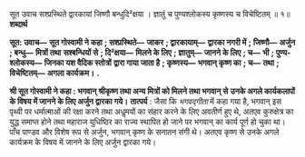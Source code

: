 सूत उवाच सश्प्रस्थिते द्वारकायां जिष्णौ बन्धुदि²क्षया । ज्ञातुं च पुण्यश्लोकस्य कृष्णस्य च विचेष्टितम् ॥ १॥ **शब्दार्थ** 

**सूत: उवाच—** **सूत गोस्वामी ने कहा** **; सश्प्रस्थिते—** **जाकर** **; द्वारकायाम्—** **द्वारका नगरी में** **; जिष्णौ—** **अर्जुन** **; बन्धु—** **मित्रों तथा** **सश्बन्धियों से** **; दि²क्षया—** **मिलने के लिए** **; ज्ञातुम्—** **जानने के लिए** **; च—** **भी** **; पुण्य-श्लोकस्य—** **जिनका यश वैदिक स्तोत्रों** **द्वारा गाया जाता है** **; कृष्णस्य—** **भगवान् कृष्ण का** **; च—** **तथा** **; विचेष्टितम्—** **अगला कार्यक्रम।** **.** 

**श्री सूत गोस्वामी ने कहा : भगवान् श्रीकृष्ण तथा अन्य मित्रों को मिलने तथा भगवान् से** **उनके अगले कार्यकलापों के विषय में जानने के लिए अर्जुन द्वारका गये।** **तात्पर्य** : जैसा कि *भगवद्गीता* में कहा गया है, भगवान् इस पृथ्वी पर धर्मात्माओं की रक्षा करने तथा अधॢमयों का संहार करने के लिए अवतीर्ण हुए थे, अतएव कुरुक्षेत्र का युद्ध समाप्त होने तथा महाराज युधिष्ठिर का राज्य स्थापित हो जाने पर भगवान् का कार्य पूर्ण हो चुका था। पाँच पाण्डव और विशेष रूप से अर्जुन, भगवान् कृष्ण के सनातन संगी थे। अतएव कृष्ण से उनके अगले कार्यक्रम के विषय में जानने के लिए अर्जुन द्वारका गये। 